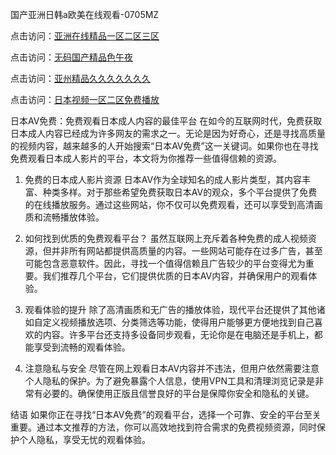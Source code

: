 
国产亚洲日韩a欧美在线观看-0705MZ

点击访问：<a href="https://heiliaoe8ajia.pages.dev">亚洲在线精品一区二区三区</a>

点击访问：<a href="https://heiliaoxqkkct.pages.dev">无码国产精品色午夜</a>

点击访问：<a href="https://heiliaoxwd5i8.pages.dev">亚州精品久久久久久久久</a>

点击访问：<a href="https://heiliaowt0d7p.pages.dev">日本视频一区二区免费播放</a>



日本AV免费：免费观看日本成人内容的最佳平台
在如今的互联网时代，免费获取日本成人内容已经成为许多网友的需求之一。无论是因为好奇心，还是寻找高质量的视频内容，越来越多的人开始搜索“日本AV免费”这一关键词。如果你也在寻找免费观看日本成人影片的平台，本文将为你推荐一些值得信赖的资源。

1. 免费的日本成人影片资源
日本AV作为全球知名的成人影片类型，其内容丰富、种类多样。对于那些希望免费获取日本AV的观众，多个平台提供了免费的在线播放服务。通过这些网站，你不仅可以免费观看，还可以享受到高清画质和流畅播放体验。

2. 如何找到优质的免费观看平台？
虽然互联网上充斥着各种免费的成人视频资源，但并非所有网站都提供高质量的内容。一些网站可能存在过多广告，甚至可能包含恶意软件。因此，寻找一个值得信赖且广告较少的平台变得尤为重要。我们推荐几个平台，它们提供优质的日本AV内容，并确保用户的观看体验。

3. 观看体验的提升
除了高清画质和无广告的播放体验，现代平台还提供了其他诸如自定义视频播放选项、分类筛选等功能，使得用户能够更方便地找到自己喜欢的内容。许多平台还支持多设备同步观看，无论你是在电脑还是手机上，都能享受到流畅的观看体验。

4. 注意隐私与安全
尽管在网上观看日本AV内容并不违法，但用户依然需要注意个人隐私的保护。为了避免暴露个人信息，使用VPN工具和清理浏览记录是非常有必要的。确保使用正版且信誉良好的平台是保障你安全和隐私的关键。

结语
如果你正在寻找“日本AV免费”的观看平台，选择一个可靠、安全的平台至关重要。通过本文推荐的方法，你可以高效地找到符合需求的免费视频资源，同时保护个人隐私，享受无忧的观看体验。









<span style="display:none;">[Canonical link]( https://github.com/kol20250709/543604 ）</span>
